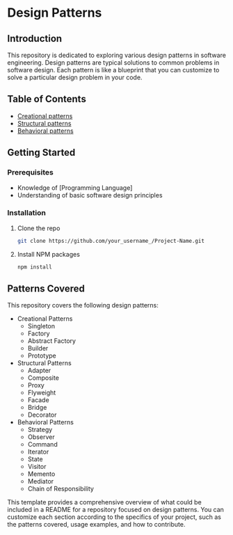 # Design Patterns

## Introduction

This repository is dedicated to exploring various design patterns in software engineering. Design patterns are typical solutions to common problems in software design. Each pattern is like a blueprint that you can customize to solve a particular design problem in your code.

## Table of Contents

- [Creational patterns](/patterns/creational-patterns/creational-patterns.md)
- [Structural patterns](/patterns/structural-patterns/structural-patterns.md)
- [Behavioral patterns](/patterns/behavioral-patterns/behavioral-patterns.md)

## Getting Started

### Prerequisites

- Knowledge of [Programming Language]
- Understanding of basic software design principles

### Installation

1. Clone the repo

   ```sh
   git clone https://github.com/your_username_/Project-Name.git

   ```

2. Install NPM packages

   ```sh
   npm install
   ```

## Patterns Covered

This repository covers the following design patterns:

- Creational Patterns
  - Singleton
  - Factory
  - Abstract Factory
  - Builder
  - Prototype
- Structural Patterns
  - Adapter
  - Composite
  - Proxy
  - Flyweight
  - Facade
  - Bridge
  - Decorator
- Behavioral Patterns
  - Strategy
  - Observer
  - Command
  - Iterator
  - State
  - Visitor
  - Memento
  - Mediator
  - Chain of Responsibility

This template provides a comprehensive overview of what could be included in a README for a repository focused on design patterns. You can customize each section according to the specifics of your project, such as the patterns covered, usage examples, and how to contribute.
